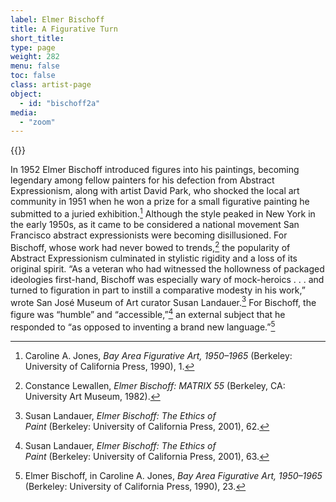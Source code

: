 ```yaml
---
label: Elmer Bischoff
title: A Figurative Turn
short_title:
type: page
weight: 282
menu: false
toc: false
class: artist-page
object:
  - id: "bischoff2a"
media:
  - "zoom"
---
```

{{<q-figure id="bischoff2a">}}

In 1952 Elmer Bischoff introduced figures into his paintings, becoming legendary among fellow painters for his defection from Abstract Expressionism, along with artist David Park, who shocked the local art community in 1951 when he won a prize for a small figurative painting he submitted to a juried exhibition.[^1] Although the style peaked in New York in the early 1950s, as it came to be considered a national movement San Francisco abstract expressionists were becoming disillusioned. For Bischoff, whose work had never bowed to trends,[^2] the popularity of Abstract Expressionism culminated in stylistic rigidity and a loss of its original spirit. “As a veteran who had witnessed the hollowness of packaged ideologies first-hand, Bischoff was especially wary of mock-heroics . . . and turned to figuration in part to instill a comparative modesty in his work,” wrote San José Museum of Art curator Susan Landauer.[^3] For Bischoff, the figure was “humble” and “accessible,”[^4] an external subject that he responded to “as opposed to inventing a brand new language.”[^5]

[^1]: Caroline A. Jones, *Bay Area Figurative Art, 1950–1965* (Berkeley: University of California Press, 1990), 1.

[^2]: Constance Lewallen, *Elmer Bischoff: MATRIX 55* (Berkeley, CA: University Art Museum, 1982).

[^3]: Susan Landauer, *Elmer Bischoff: The Ethics of Paint* (Berkeley: University of California Press, 2001), 62.

[^4]: Susan Landauer, *Elmer Bischoff: The Ethics of Paint* (Berkeley: University of California Press, 2001), 63.

[^5]: Elmer Bischoff, in Caroline A. Jones, *Bay Area Figurative Art, 1950–1965* (Berkeley: University of California Press, 1990), 23.
